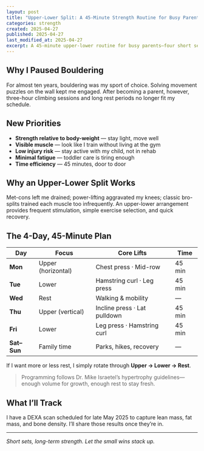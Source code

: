 ```yaml
---
layout: post
title: "Upper-Lower Split: A 45-Minute Strength Routine for Busy Parents"
categories: strength
created: 2025-04-27
published: 2025-04-27
last_modified_at: 2025-04-27
excerpt: A 45-minute upper-lower routine for busy parents—four short sessions a week that build muscle, preserve joints, and fit around family life.
---
```

## Why I Paused Bouldering  
For almost ten years, bouldering was my sport of choice. Solving movement puzzles on the wall kept me engaged. After becoming a parent, however, three-hour climbing sessions and long rest periods no longer fit my schedule.

## New Priorities  
- **Strength relative to body-weight** — stay light, move well  
- **Visible muscle** — look like I train without living at the gym  
- **Low injury risk** — stay active with my child, not in rehab  
- **Minimal fatigue** — toddler care is tiring enough  
- **Time efficiency** — 45 minutes, door to door  

## Why an Upper-Lower Split Works  
Met-cons left me drained; power-lifting aggravated my knees; classic bro-splits trained each muscle too infrequently. An upper-lower arrangement provides frequent stimulation, simple exercise selection, and quick recovery.

## The 4-Day, 45-Minute Plan  

| Day | Focus | Core Lifts | Time |
|-----|-------|------------|------|
| **Mon** | Upper (horizontal) | Chest press · Mid-row | 45 min |
| **Tue** | Lower | Hamstring curl · Leg press | 45 min |
| **Wed** | Rest | Walking & mobility | — |
| **Thu** | Upper (vertical) | Incline press · Lat pulldown | 45 min |
| **Fri** | Lower | Leg press · Hamstring curl | 45 min |
| **Sat–Sun** | Family time | Parks, hikes, recovery | — |

If I want more or less rest, I simply rotate through **Upper → Lower → Rest**.

> Programming follows Dr. Mike Israetel’s hypertrophy guidelines—enough volume for growth, enough rest to stay fresh.

## What I’ll Track  
I have a DEXA scan scheduled for late May 2025 to capture lean mass, fat mass, and bone density. I’ll share those results once they’re in.

---

*Short sets, long-term strength. Let the small wins stack up.*
